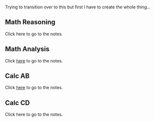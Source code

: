 Trying to transition over to this but first I have to create the whole thing...

## Math Reasoning
Click here to go to the notes.

## Math Analysis
Click [here](https://turksmathstuff.github.io/mathanalysis.html) to go to the notes.

## Calc AB
Click [here](https://turksmathstuff.github.io/calcab.html) to go to the notes.

## Calc CD
Click here to go to the notes.
